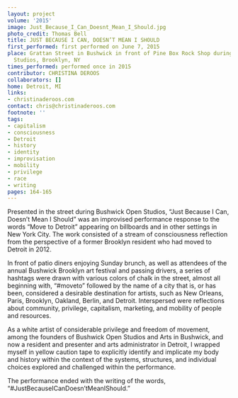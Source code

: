 ```yaml
---
layout: project
volume: '2015'
image: Just_Because_I_Can_Doesnt_Mean_I_Should.jpg
photo_credit: Thomas Bell
title: JUST BECAUSE I CAN, DOESN’T MEAN I SHOULD
first_performed: first performed on June 7, 2015
place: Grattan Street in Bushwick in front of Pine Box Rock Shop during Bushwick Open
  Studios, Brooklyn, NY
times_performed: performed once in 2015
contributor: CHRISTINA DEROOS
collaborators: []
home: Detroit, MI
links:
- christinaderoos.com
contact: chris@christinaderoos.com
footnote: ''
tags:
- capitalism
- consciousness
- Detroit
- history
- identity
- improvisation
- mobility
- privilege
- race
- writing
pages: 164-165
---
```


Presented in the street during Bushwick Open Studios, “Just Because I Can, Doesn’t Mean I Should” was an improvised performance response to the words “Move to Detroit” appearing on billboards and in other settings in New York City. The work consisted of a stream of consciousness reflection from the perspective of a former Brooklyn resident who had moved to Detroit in 2012.

In front of patio diners enjoying Sunday brunch, as well as attendees of the annual Bushwick Brooklyn art festival and passing drivers, a series of hashtags were drawn with various colors of chalk in the street, almost all beginning with, “#moveto” followed by the name of a city that is, or has been, considered a desirable destination for artists, such as New Orleans, Paris, Brooklyn, Oakland, Berlin, and Detroit. Interspersed were reflections about community, privilege, capitalism, marketing, and mobility of people and resources.

As a white artist of considerable privilege and freedom of movement, among the founders of Bushwick Open Studios and Arts in Bushwick, and now a resident and presenter and arts administrator in Detroit, I wrapped myself in yellow caution tape to explicitly identify and implicate my body and history within the context of the systems, structures, and individual choices explored and challenged within the performance.

The performance ended with the writing of the words, “#JustBecauseICanDoesn’tMeanIShould.”
